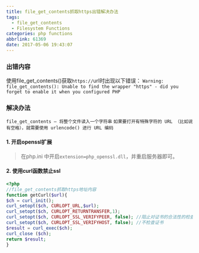 ```yaml
---
title: file_get_contents抓取https出错解决办法
tags:
  - file_get_contents
  - Filesystem Functions
categories: php functions
abbrlink: 61369
date: 2017-05-06 19:43:07
---
```


### 出错内容

使用file_get_contents()获取`https://`url时出现以下错误：
`Warning: file_get_contents(): Unable to find the wrapper "https" - did you forget to enable it when you configured PHP`

### 解决办法

`file_get_contents — 将整个文件读入一个字符串`
`如果要打开有特殊字符的 URL （比如说有空格），就需要使用 urlencode() 进行 URL 编码`

#### 1. 开启openssl扩展

> 在php.ini 中开启`extension=php_openssl.dll`，并重启服务器即可。

#### 2. 使用curl函数禁止ssl

```php
<?php
//file_get_contents抓取https地址内容
function getCurl($url){
$ch = curl_init();
curl_setopt($ch, CURLOPT_URL,$url);
curl_setopt($ch, CURLOPT_RETURNTRANSFER,1);
curl_setopt($ch, CURLOPT_SSL_VERIFYPEER, false); //阻止对证书的合法性的检查
curl_setopt($ch, CURLOPT_SSL_VERIFYHOST, false); //不检查证书
$result = curl_exec($ch);
curl_close ($ch);
return $result;
}

```
